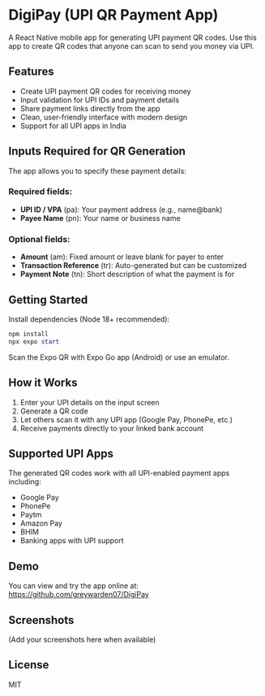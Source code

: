 # DigiPay (UPI QR Payment App)

A React Native mobile app for generating UPI payment QR codes. Use this app to create QR codes that anyone can scan to send you money via UPI.

## Features
- Create UPI payment QR codes for receiving money
- Input validation for UPI IDs and payment details
- Share payment links directly from the app
- Clean, user-friendly interface with modern design
- Support for all UPI apps in India

## Inputs Required for QR Generation
The app allows you to specify these payment details:

### Required fields:
- **UPI ID / VPA** (pa): Your payment address (e.g., name@bank)
- **Payee Name** (pn): Your name or business name

### Optional fields:
- **Amount** (am): Fixed amount or leave blank for payer to enter
- **Transaction Reference** (tr): Auto-generated but can be customized
- **Payment Note** (tn): Short description of what the payment is for

## Getting Started
Install dependencies (Node 18+ recommended):

```powershell
npm install
npx expo start
```

Scan the Expo QR with Expo Go app (Android) or use an emulator.

## How it Works
1. Enter your UPI details on the input screen
2. Generate a QR code
3. Let others scan it with any UPI app (Google Pay, PhonePe, etc.)
4. Receive payments directly to your linked bank account

## Supported UPI Apps
The generated QR codes work with all UPI-enabled payment apps including:
- Google Pay
- PhonePe
- Paytm
- Amazon Pay
- BHIM
- Banking apps with UPI support

## Demo
You can view and try the app online at: https://github.com/greywarden07/DigiPay

## Screenshots
(Add your screenshots here when available)

## License
MIT
